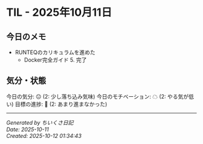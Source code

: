 # TIL - 2025年10月11日

## 今日のメモ
 - RUNTEQのカリキュラムを進めた
	 - Docker完全ガイド 5. 完了

## 気分・状態
今日の気分: 😐 (2: 少し落ち込み気味)
今日のモチベーション: ☁ (2: やる気が低い)
目標の進捗: 🌰 (2: あまり進まなかった)

---
*Generated by ちいくさ日記*  
*Date: 2025-10-11*  
*Created: 2025-10-12 01:34:43*
